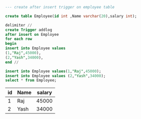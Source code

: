 ```sql
--- create after insert trigger on employee table

create table Employee(id int ,Name varchar(20),salary int);

delimiter //
create Trigger addlog
after insert on Employee
for each row
begin
insert into Employee values
(1,"Raj",45000),
(2,"Yash",34000),
end //

insert into Employee values(1,"Raj",45000);
insert into Employee values (2,"Yash",34000);
select * from Employee;
```

| id  | Name | salary |
| --- | ---- | ------ |
| 1   | Raj  | 45000  |
| 2   | Yash | 34000  |
